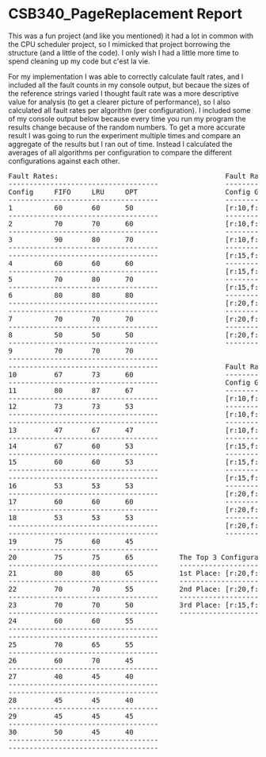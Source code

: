 # CSB340_PageReplacement Report
This was a fun project (and like you mentioned) it had a lot in common with the CPU scheduler project, so I
mimicked that project borrowing the structure (and a little of the code). I only wish I had a little more 
time to spend cleaning up my code but c'est la vie. 

For my implementation I was able to correctly calculate fault rates, and I included all the fault counts in my 
console output, but becaue the sizes of the reference strings varied I thought fault rate was a more descriptive
value for analysis (to get a clearer picture of performance), so I also calculated all fault rates per 
algorithm (per configuration). I included some of my console output below because every time you run my 
program the results change because of the random numbers. To get a more accurate result I was going to run the 
experiment multiple times and compare an aggregate of the results but I ran out of time. Instead I calculated 
the averages of all algorithms per configuration to compare the different configurations against each other.


<pre>
Fault Rates:                                        Fault Rate Averages Per Configuration:
------------------------------------                -----------------------------------------------
Config     FIFO     LRU     OPT                     Config Group     FIFO      LRU       OPT 
------------------------------------                -----------------------------------------------
1          60       60      50                      [r:10,f:3]       73.33     70.00     60.00 
------------------------------------                -----------------------------------------------
2          70       70      60                      [r:10,f:5]       70.00     73.33     70.00   
------------------------------------                -----------------------------------------------
3          90       80      70                      [r:10,f:7]       63.33     63.33     63.33   
------------------------------------                -----------------------------------------------
------------------------------------                [r:15,f:3]       73.33     77.78     60.00  
4          60       60      60                      -----------------------------------------------
------------------------------------                [r:15,f:5]       57.78     62.22     51.11  
5          70       80      70                      -----------------------------------------------
------------------------------------                [r:15,f:7]       55.56     55.56     55.56  
6          80       80      80                      -----------------------------------------------
------------------------------------                [r:20,f:3]       71.67     69.17     55.83 
------------------------------------                -----------------------------------------------
7          70       70      70                      [r:20,f:5]       56.67     60.00     46.67  
------------------------------------                -----------------------------------------------
8          50       50      50                      [r:20,f:7]       46.67     45.00     41.67  
------------------------------------                -----------------------------------------------
9          70       70      70      
------------------------------------
------------------------------------                Fault Rate Total Average Per Configuration:
10         67       73      60                      ---------------------------------
------------------------------------                Config Group      Average Rate 
11         80       87      67                      ---------------------------------
------------------------------------                [r:10,f:3]        67.78   
12         73       73      53                      ---------------------------------
------------------------------------                [r:10,f:5]        71.11  
------------------------------------                ---------------------------------
13         47       67      47                      [r:10,f:7]        63.33 
------------------------------------                ---------------------------------
14         67       60      53                      [r:15,f:3]        70.37   
------------------------------------                ---------------------------------
15         60       60      53                      [r:15,f:5]        57.04  
------------------------------------                ---------------------------------
------------------------------------                [r:15,f:7]        55.56    
16         53       53      53                      ---------------------------------
------------------------------------                [r:20,f:3]        65.56
17         60       60      60                      ---------------------------------
------------------------------------                [r:20,f:5]        54.44         
18         53       53      53                      ---------------------------------
------------------------------------                [r:20,f:7]        44.44 
------------------------------------                ---------------------------------
19         75       60      45      
------------------------------------
20         75       75      65           The Top 3 Configurations (for this run)  
------------------------------------     ----------------------------------------------------------------------
21         80       80      65           1st Place: [r:20,f:7] - with a combined average fault rate of 44.44%
------------------------------------     ----------------------------------------------------------------------
22         70       70      55           2nd Place: [r:20,f:5] - with a combined average fault rate of 54.44%
------------------------------------     ----------------------------------------------------------------------
23         70       70      50           3rd Place: [r:15,f:7] - with a combined average fault rate of 55.56%
------------------------------------     ----------------------------------------------------------------------
24         60       60      55      
------------------------------------
------------------------------------
25         70       65      55      
------------------------------------
26         60       70      45      
------------------------------------
27         40       45      40      
------------------------------------
------------------------------------
28         45       45      40      
------------------------------------
29         45       45      45      
------------------------------------
30         50       45      40      
------------------------------------
------------------------------------
</pre>
